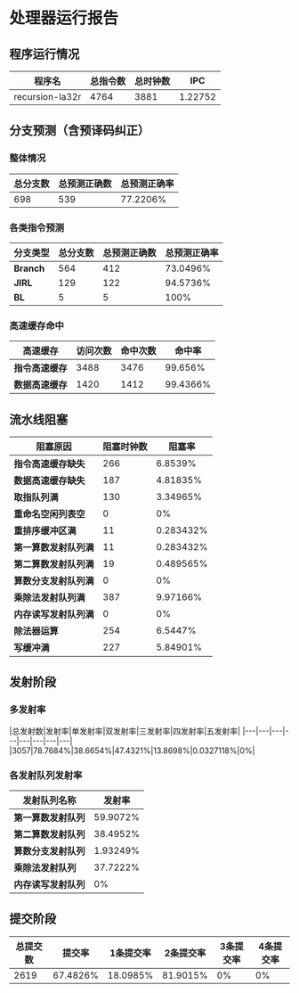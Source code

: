 # 处理器运行报告
## 程序运行情况
|程序名|总指令数|总时钟数|IPC|
|---|---|---|---|
|recursion-la32r|4764|3881|1.22752|

## 分支预测（含预译码纠正）
### 整体情况
|总分支数|总预测正确数|总预测正确率|
|---|---|---|
|698|539|77.2206%|

### 各类指令预测
|分支类型|总分支数|总预测正确数|总预测正确率|
|---|---|---|---|
|**Branch**| 564 | 412 | 73.0496%|
|**JIRL**| 129 | 122 | 94.5736%|
|**BL**| 5 | 5 | 100%|

### 高速缓存命中
|高速缓存|访问次数|命中次数|命中率|
|---|---|---|---|
|**指令高速缓存**| 3488 | 3476 | 99.656%|
|**数据高速缓存**| 1420 | 1412 | 99.4366%|
## 流水线阻塞
|阻塞原因|阻塞时钟数|阻塞率|
|---|---|---|
|**指令高速缓存缺失**| 266 | 6.8539%|
|**数据高速缓存缺失**| 187 | 4.81835%|
|**取指队列满**| 130 | 3.34965%|
|**重命名空闲列表空**|0 | 0%|
|**重排序缓冲区满**|11 | 0.283432%|
|**第一算数发射队列满**|11 | 0.283432%|
|**第二算数发射队列满**|19 | 0.489565%|
|**算数分支发射队列满**|0 | 0%|
|**乘除法发射队列满**|387 | 9.97166%|
|**内存读写发射队列满**|0 | 0%|
|**除法器运算**|254 | 6.5447%|
|**写缓冲满**|227 | 5.84901%|

## 发射阶段
### 多发射率
|总发射数|发射率|单发射率|双发射率|三发射率|四发射率|五发射率|
|---|---|---|---|---|---|---|---|
|3057|78.7684%|38.6654%|47.4321%|13.8698%|0.0327118%|0%|

### 各发射队列发射率
|发射队列名称|发射率|
|---|---|
|**第一算数发射队列**|59.9072%|
|**第二算数发射队列**|38.4952%|
|**算数分支发射队列**|1.93249%|
|**乘除法发射队列**|37.7222%|
|**内存读写发射队列**|0%|

## 提交阶段
|总提交数|提交率|1条提交率|2条提交率|3条提交率|4条提交率|
|---|---|---|---|---|---|
|2619|67.4826%|18.0985%|81.9015%|0%|0%|
